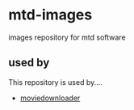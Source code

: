 # mtd-images
images repository for mtd software

## used by 
This repository is used by....
* [moviedownloader](../../../moviedownloader)
